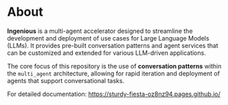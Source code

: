 
# About

**Ingenious** is a multi-agent accelerator designed to streamline the development and deployment of use cases for Large Language Models (LLMs). It provides pre-built conversation patterns and agent services that can be customized and extended for various LLM-driven applications.

The core focus of this repository is the use of **conversation patterns** within the `multi_agent` architecture, allowing for rapid iteration and deployment of agents that support conversational tasks.

For detailed documentation: https://sturdy-fiesta-oz8nz94.pages.github.io/

